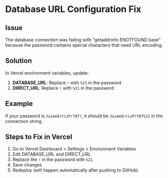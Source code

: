 # Database URL Configuration Fix

## Issue
The database connection was failing with "getaddrinfo ENOTFOUND base" because the password contains special characters that need URL encoding.

## Solution
In Vercel environment variables, update:

1. **DATABASE_URL**: Replace `!` with `%21` in the password
2. **DIRECT_URL**: Replace `!` with `%21` in the password

## Example
If your password is `JaimeOrtizPr787!`, it should be `JaimeOrtizPr787%21` in the connection string.

## Steps to Fix in Vercel
1. Go to Vercel Dashboard > Settings > Environment Variables
2. Edit DATABASE_URL and DIRECT_URL
3. Replace the `!` in the password with `%21`
4. Save changes
5. Redeploy (will happen automatically after pushing to GitHub)